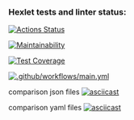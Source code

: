 ### Hexlet tests and linter status:
[![Actions Status](https://github.com/Krylya/frontend-project-lvl2/workflows/hexlet-check/badge.svg)](https://github.com/Krylya/frontend-project-lvl2/actions)

[![Maintainability](https://api.codeclimate.com/v1/badges/afbb9cd867d23a658750/maintainability)](https://codeclimate.com/github/Krylya/frontend-project-lvl2/maintainability)

[![Test Coverage](https://api.codeclimate.com/v1/badges/afbb9cd867d23a658750/test_coverage)](https://codeclimate.com/github/Krylya/frontend-project-lvl2/test_coverage)

[![.github/workflows/main.yml](https://github.com/Krylya/frontend-project-lvl2/actions/workflows/main.yml/badge.svg)](https://github.com/Krylya/frontend-project-lvl2/actions/workflows/main.yml)


comparison json files
[![asciicast](https://asciinema.org/a/429531.svg)](https://asciinema.org/a/429531)

comparison yaml files
[![asciicast](https://asciinema.org/a/aky3U8mclfhDN5unGnNKxZdzA.svg)](https://asciinema.org/a/aky3U8mclfhDN5unGnNKxZdzA)
